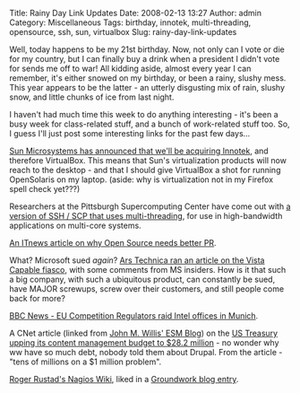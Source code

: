 Title: Rainy Day Link Updates
Date: 2008-02-13 13:27
Author: admin
Category: Miscellaneous
Tags: birthday, innotek, multi-threading, opensource, ssh, sun, virtualbox
Slug: rainy-day-link-updates

Well, today happens to be my 21st birthday. Now, not only can I vote or
die for my country, but I can finally buy a drink when a president I
didn't vote for sends me off to war! All kidding aside, almost every
year I can remember, it's either snowed on my birthday, or been a rainy,
slushy mess. This year appears to be the latter - an utterly disgusting
mix of rain, slushy snow, and little chunks of ice from last night.

I haven't had much time this week to do anything interesting - it's been
a busy week for class-related stuff, and a bunch of work-related stuff
too. So, I guess I'll just post some interesting links for the past few
days...

[Sun Microsystems has announced that we'll be acquiring
Innotek](http://www.sun.com/aboutsun/pr/2008-02/sunflash.20080212.1.xml),
and therefore VirtualBox. This means that Sun's virtualization products
will now reach to the desktop - and that I should give VirtualBox a shot
for running OpenSolaris on my laptop. (aside: why is virtualization not
in my Firefox spell check yet???)

Researchers at the Pittsburgh Supercomputing Center have come out with
[a version of SSH / SCP that uses
multi-threading](http://www.psc.edu/networking/projects/hpn-ssh/), for
use in high-bandwidth applications on multi-core systems.

[An ITnews article on why Open Source needs better
PR](http://www.itnews.com.au/Feature/4203,linux-we-have-a-pr-problem.aspx).

What? Microsoft sued <span style="font-style: italic;">again</span>?
[Ars Technica ran an article on the Vista Capable
fiasco](http://arstechnica.com/news.ars/post/20080211-vista-capable-scheme-was-panned-at-microsoft.html),
with some comments from MS insiders. How is it that such a big company,
with such a ubiquitous product, can constantly be sued, have MAJOR
screwups, screw over their customers, and still people come back for
more?

[BBC News - EU Competition Regulators raid Intel offices in
Munich](http://news.bbc.co.uk/1/hi/business/7241022.stm).

A CNet article (linked from [John M. Willis' ESM
Blog](http://www.johnmwillis.com/cms/us-treasury-wasting-tens-of-millions-on-a-1-million-problem/))
on the [US Treasury upping its content management budget to $28.2
million](http://blogs.cnet.com/8301-13505_1-9870273-16.html?tag=head) -
no wonder why ww have so much debt, nobody told them about Drupal. From
the article - "tens of millions on a $1 million problem".

[Roger Rustad's Nagios
Wiki](http://nagioswiki.com/wiki/index.php/Main_Page), liked in a
[Groundwork blog
entry](http://www.groundworkopensource.com/community/blog/?p=135).
